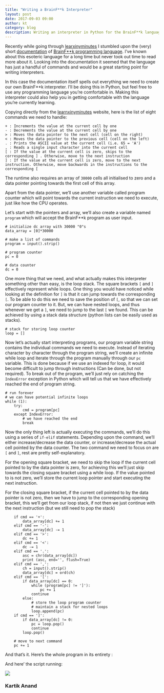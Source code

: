 ```yaml
---
title: "Writing a BrainF**k Interpreter"
layout: post
date: 2017-09-03 09:00
author: kt
category: blog
description: Writing an interpreter in Python for the BrainF**k language
---
```


Recently while going through [learxinyminutes](https://learnxinyminutes.com/) I
stumbled upon the (very) short
[documentation](https://learnxinyminutes.com/docs/bf/) of [BrainF**k programming
language](https://en.wikipedia.org/wiki/Brainfuck). I’ve known about this
esoteric language for a long time but never took out time to read more about it.
Looking into the documentation it seemed that the language has just a handful of
commands and would be a great starting point for writing interpreters.

In this case the documentation itself spells out everything we need to create
our own BrainF**k interpreter. I’ll be doing this in Python, but feel free to
use any programming language you’re comfortable in. Making this interpreter
could also help you in getting comfortable with the language you’re currently
learning.

Copying directly from the [learnxinyminutes](https://learnxinyminutes.com/)
website, here is the list of eight commands we need to handle:

    + : Increments the value at the current cell by one
    - : Decrements the value at the current cell by one
    > : Moves the data pointer to the next cell (cell on the right)
    < : Moves the data pointer to the previous cell (cell on the left)
    . : Prints the ASCII value at the current cell (i.e. 65 = 'A')
    , : Reads a single input character into the current cell
    [ : If the value at the current cell is zero, skips to the corresponding ] . Otherwise, move to the next instruction
    ] : If the value at the current cell is zero, move to the next instruction. Otherwise, move backwards in the instructions to the corresponding [

The runtime also requires an array of `30000` cells all initialised to zero and
a data pointer pointing towards the first cell of this array.

Apart from the data pointer, we’ll use another variable called program counter
which will point towards the current instruction we need to execute, just like
how the CPU operates.

Let’s start with the pointers and array, we’ll also create a variable named
`program` which will accept the BrainF**k program as user input.

    # initialize dc array with 30000 "0"s
    data_array = [0]*30000

    # make a list of commands
    program = input().strip()

    # program counter
    pc = 0

    # data counter
    dc = 0

One more thing that we need, and what actually makes this interpreter something
other than easy, is the loop stack. The square brackets `[` and `]` effectively
represent while loops. One thing you would have noticed while looking at the
definition for `]` is that it can jump towards the corresponding `[`. To be able
to do this we need to save the position of `[`, so that we can set our program
counter to it. But, we can have nested loops, and thus whenever we get a `]`, we
need to jump to the last `[` we found. This can be achieved by using a stack
data structure (python lists can be easily used as stacks).

    # stack for storing loop counter
    loop = []

Now let’s actually start interpreting programs, our program variable string
contains the individual commands we need to execute. Instead of iterating
character by character through the program string, we’ll create an infinite
while loop and iterate through the program manually through our `pc` variable.
This is done because if we use an indexed for loop, it would become difficult to
jump through instructions (Can be done, but not required). To break out of the
program, we’ll just rely on catching the `IndexError` exception in Python which
will tell us that we have effectively reached the end of program string.

    # run forever
    # we can have potential infinite loops
    while (1):
        try:
            cmd = program[pc]
        except IndexError:
            # we have reached the end
            break

Now the only thing left is actually executing the commands, we’ll do this using
a series of `if-elif` statements. Depending upon the command, we’ll either
increase/decrease the data counter, or increase/decrease the actual cell pointed
by the data counter. The two command we need to focus on are `[` and `]`, rest
are pretty self-explanatory.

For the opening square bracket, we need to skip the loop if the current cell
pointed to by the data pointer is zero, for achieving this we’ll just skip
towards the closing square bracket using a while loop. If the value pointed to
is not zero, we’ll store the current loop pointer and start executing the next
instruction.

For the closing square bracket, if the current cell pointed to by the data
pointer is not zero, then we have to jump to the corresponding opening bracket,
this we’ll get from our loop stack, if not then we just continue with the next
instruction (but we still need to pop the stack)

        if cmd == '+':
            data_array[dc] += 1
        elif cmd == '-':
            data_array[dc] -= 1
        elif cmd == '>':
            dc += 1
        elif cmd == '<':
            dc -= 1
        elif cmd == '.':
            asc = chr(data_array[dc])
            print (asc, end='', flush=True)
        elif cmd == ',':
            ch = input().strip()
            data_array[dc] = ord(ch)
        elif cmd == '[':
            if data_array[dc] == 0:
                while (program[pc] != ']'):
                    pc += 1
                continue
            else:
                # store the loop program counter
                # maintain a stack for nested loops
                loop.append(pc)
        if cmd == ']':
            if data_array[dc] != 0:
                pc = loop.pop()
                continue
            loop.pop()

        # move to next command
        pc += 1

And that’s it. Here’s the whole program in its entirety :

<script src="https://gist.github.com/kartikanand/464bd26a8b5a4c0462f551827feba0ea.js"></script>

And here’ the script running:

<img src="{{site.url}}/assets/images/tty.gif" >

### Kartik Anand
